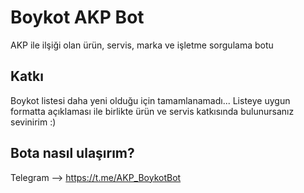# Boykot AKP Bot

AKP ile ilşiği olan ürün, servis, marka ve işletme sorgulama botu

Katkı
-
Boykot listesi daha yeni olduğu için tamamlanamadı...
Listeye uygun formatta açıklaması ile birlikte ürün ve servis katkısında bulunursanız sevinirim :)

Bota nasıl ulaşırım?
-
Telegram --> https://t.me/AKP_BoykotBot
